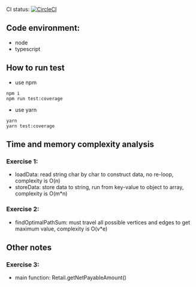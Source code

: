 CI status: [![CircleCI](https://circleci.com/gh/hungtranvupycogroup/exercises/tree/master.svg?style=svg)](https://circleci.com/gh/hungtranvupycogroup/exercises/tree/master)

## Code environment:
- node
- typescript

## How to run test
- use npm
```
npm i
npm run test:coverage
```

- use yarn
```
yarn
yarn test:coverage
```

## Time and memory complexity analysis
### Exercise 1:
- loadData: read string char by char to construct data, no re-loop, complexity is O(n)
- storeData: store data to string, run from key-value to object to array, complexity is O(m\*n)

### Exercise 2:
- findOptimalPathSum: must travel all possible vertices and edges to get maximum value, complexity is O(v\*e)

## Other notes
### Exercise 3:
- main function: Retail.getNetPayableAmount()
